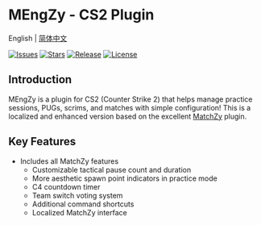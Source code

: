 # MEngZy - CS2 Plugin

English | [简体中文](README.md)

[![Issues](https://img.shields.io/github/issues/MEngYangX/MEngZy?style=flat-square&label=Issues)](https://github.com/MEngYangX/MEngZy/issues)
[![Stars](https://img.shields.io/github/stars/MEngYangX/MEngZy?style=flat-square&label=Stars)](https://github.com/MEngYangX/MEngZy/stargazers)
[![Release](https://img.shields.io/github/v/release/MEngYangX/MEngZy?style=flat-square&label=Release)](https://github.com/MEngYangX/MEngZy/releases)
[![License](https://img.shields.io/github/license/MEngYangX/MEngZy?style=flat-square&label=License)](https://github.com/MEngYangX/MEngZy/blob/main/LICENSE)

## Introduction

MEngZy is a plugin for CS2 (Counter Strike 2) that helps manage practice sessions, PUGs, scrims, and matches with simple configuration! This is a localized and enhanced version based on the excellent [MatchZy](https://github.com/shobhit-pathak/MatchZy) plugin.

## Key Features

* Includes all MatchZy features
  * Customizable tactical pause count and duration
  * More aesthetic spawn point indicators in practice mode
  * C4 countdown timer
  * Team switch voting system
  * Additional command shortcuts
  * Localized MatchZy interface